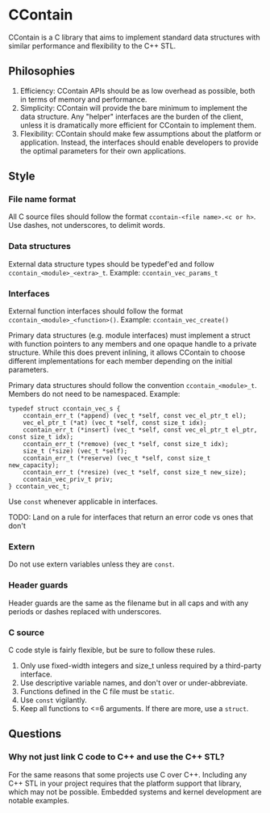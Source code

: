 # CContain
CContain is a C library that aims to implement standard data structures with similar performance and flexibility to the C++ STL.

## Philosophies
1. Efficiency: CContain APIs should be as low overhead as possible, both in terms of memory and performance.
2. Simplicity: CContain will provide the bare minimum to implement the data structure.
Any "helper" interfaces are the burden of the client, unless it is dramatically more efficient for CContain to implement them.
3. Flexibility: CContain should make few assumptions about the platform or application.
Instead, the interfaces should enable developers to provide the optimal parameters for their own applications.

## Style
### File name format
All C source files should follow the format `ccontain-<file name>.<c or h>`.
Use dashes, not underscores, to delimit words.

### Data structures
External data structure types should be typedef'ed and  follow `ccontain_<module>_<extra>_t`.
Example: `ccontain_vec_params_t`


### Interfaces
External function interfaces should follow the format `ccontain_<module>_<function>()`.
Example: `ccontain_vec_create()`

Primary data structures (e.g. module interfaces) must implement a struct with function pointers to any members and one opaque handle to a private structure.
While this does prevent inlining, it allows CContain to choose different implementations for each member depending on the initial parameters. 

Primary data structures should follow the convention `ccontain_<module>_t`. Members do not need to be namespaced.
Example:
```
typedef struct ccontain_vec_s {
    ccontain_err_t (*append) (vec_t *self, const vec_el_ptr_t el);
    vec_el_ptr_t (*at) (vec_t *self, const size_t idx);
    ccontain_err_t (*insert) (vec_t *self, const vec_el_ptr_t el_ptr, const size_t idx);
    ccontain_err_t (*remove) (vec_t *self, const size_t idx);
    size_t (*size) (vec_t *self);
    ccontain_err_t (*reserve) (vec_t *self, const size_t new_capacity);
    ccontain_err_t (*resize) (vec_t *self, const size_t new_size);
    ccontain_vec_priv_t priv;
} ccontain_vec_t;
```

Use `const` whenever applicable in interfaces.

TODO: Land on a rule for interfaces that return an error code vs ones that don't

### Extern
Do not use extern variables unless they are `const`.

### Header guards
Header guards are the same as the filename but in all caps and with any periods or dashes replaced with underscores.

### C source
C code style is fairly flexible, but be sure to follow these rules.
1. Only use fixed-width integers and size_t unless required by a third-party interface.
2. Use descriptive variable names, and don't over or under-abbreviate.
3. Functions defined in the C file must be `static`.
4. Use `const` vigilantly.
5. Keep all functions to <=6 arguments. If there are more, use a `struct`.

## Questions
### Why not just link C code to C++ and use the C++ STL?
For the same reasons that some projects use C over C++.
Including any C++ STL in your project requires that the platform support that library, which may not be possible.
Embedded systems and kernel development are notable examples.

